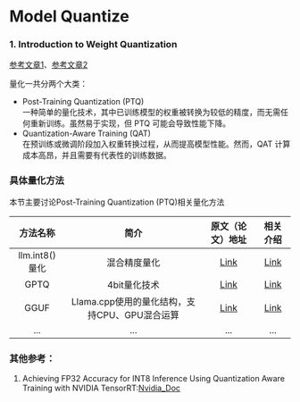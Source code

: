 # Model Quantize 

### 1. Introduction to Weight Quantization

[参考文章1](https://towardsdatascience.com/introduction-to-weight-quantization-2494701b9c0c)、[参考文章2](https://python.plainenglish.io/quantization-demystified-gguf-gptq-awq-94796bd0ae27)



量化一共分两个大类：

- Post-Training Quantization (PTQ)   
一种简单的量化技术，其中已训练模型的权重被转换为较低的精度，而无需任何重新训练。虽然易于实现，但 PTQ 可能会导致性能下降。
- Quantization-Aware Training (QAT)   
在预训练或微调阶段加入权重转换过程，从而提高模型性能。然而，QAT 计算成本高昂，并且需要有代表性的训练数据。

### 具体量化方法

本节主要讨论Post-Training Quantization (PTQ)相关量化方法

| 方法名称  | 简介       | 原文（论文）地址  |  相关介绍  |
|:---:|:---:|:---:|:---:|
| llm.int8()量化 | 混合精度量化| [Link](https://arxiv.org/abs/2208.07339)|[Link](https://towardsdatascience.com/introduction-to-weight-quantization-2494701b9c0c)|
| GPTQ | 4bit量化技术| [Link](https://arxiv.org/abs/2210.17323)|[Link](https://towardsdatascience.com/4-bit-quantization-with-gptq-36b0f4f02c34)|
| GGUF | Llama.cpp使用的量化结构，支持CPU、GPU混合运算| [Link](https://github.com/ggerganov/ggml/blob/master/docs/gguf.md)|[Link](https://towardsdatascience.com/quantize-llama-models-with-ggml-and-llama-cpp-3612dfbcc172)|
| ... | ... | ...|...|



### 其他参考：

1. Achieving FP32 Accuracy for INT8 Inference Using Quantization Aware Training with NVIDIA TensorRT:[Nvidia_Doc](https://developer.nvidia.com/blog/achieving-fp32-accuracy-for-int8-inference-using-quantization-aware-training-with-tensorrt/)





